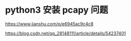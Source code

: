 # python3 安装 pcapy 问题
https://www.jianshu.com/p/e6945ac9c4c8

https://blog.csdn.net/qq_28148111/article/details/54237401

